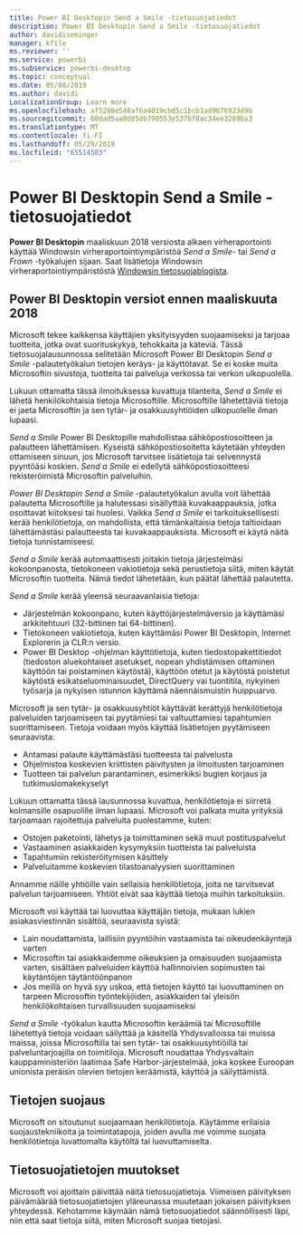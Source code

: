 ```yaml
---
title: Power BI Desktopin Send a Smile -tietosuojatiedot
description: Power BI Desktopin Send a Smile -tietosuojatiedot
author: davidiseminger
manager: kfile
ms.reviewer: ''
ms.service: powerbi
ms.subservice: powerbi-desktop
ms.topic: conceptual
ms.date: 05/08/2019
ms.author: davidi
LocalizationGroup: Learn more
ms.openlocfilehash: af5298e548af6a4019cbd5c1bcb1ad9676923d9b
ms.sourcegitcommit: 60dad5aa0d85db790553e537bf8ac34ee3289ba3
ms.translationtype: MT
ms.contentlocale: fi-FI
ms.lasthandoff: 05/29/2019
ms.locfileid: "65514503"
---
```

# <a name="power-bi-desktop-send-a-smile-privacy-statement"></a>Power BI Desktopin Send a Smile -tietosuojatiedot

**Power BI Desktopin** maaliskuun 2018 versiosta alkaen virheraportointi käyttää Windowsin virheraportointiympäristöä *Send a Smile*- tai *Send a Frown* -työkalujen sijaan. Saat lisätietoja Windowsin virheraportointiympäristöstä [Windowsin tietosuojablogista](https://blogs.windows.com/windowsexperience/2018/01/24/microsoft-introduces-new-privacy-tools-ahead-of-data-privacy-day/). 

## <a name="for-versions-of-power-bi-desktop-prior-to-march-2018"></a>Power BI Desktopin versiot ennen maaliskuuta 2018

Microsoft tekee kaikkensa käyttäjien yksityisyyden suojaamiseksi ja tarjoaa tuotteita, jotka ovat suorituskykyä, tehokkaita ja käteviä. Tässä tietosuojalausunnossa selitetään Microsoft Power BI Desktopin *Send a Smile* -palautetyökalun tietojen keräys- ja käyttötavat. Se ei koske muita Microsoftin sivustoja, tuotteita tai palveluja verkossa tai verkon ulkopuolella.

Lukuun ottamatta tässä ilmoituksessa kuvattuja tilanteita, *Send a Smile* ei lähetä henkilökohtaisia tietoja Microsoftille. Microsoftille lähetettäviä tietoja ei jaeta Microsoftin ja sen tytär- ja osakkuusyhtiöiden ulkopuolelle ilman lupaasi.

*Send a Smile* Power BI Desktopille mahdollistaa sähköpostiosoitteen ja palautteen lähettämisen. Kyseistä sähköpostiosoitetta käytetään yhteyden ottamiseen sinuun, jos Microsoft tarvitsee lisätietoja tai selvennystä pyyntöäsi koskien. *Send a Smile* ei edellytä sähköpostiosoitteesi rekisteröimistä Microsoftin palveluihin.

*Power BI Desktopin Send a Smile* -palautetyökalun avulla voit lähettää palautetta Microsoftille ja halutessasi sisällyttää kuvakaappauksia, jotka osoittavat kiitoksesi tai huolesi. Vaikka *Send a Smile* ei tarkoituksellisesti kerää henkilötietoja, on mahdollista, että tämänkaltaisia tietoja taltioidaan lähettämästäsi palautteesta tai kuvakaappauksista. Microsoft ei käytä näitä tietoja tunnistamiseesi.

*Send a Smile* kerää automaattisesti joitakin tietoja järjestelmäsi kokoonpanosta, tietokoneen vakiotietoja sekä perustietoja siitä, miten käytät Microsoftin tuotteita. Nämä tiedot lähetetään, kun päätät lähettää palautetta.

*Send a Smile* kerää yleensä seuraavanlaisia tietoja:

* Järjestelmän kokoonpano, kuten käyttöjärjestelmäversio ja käyttämäsi arkkitehtuuri (32-bittinen tai 64-bittinen).
* Tietokoneen vakiotietoja, kuten käyttämäsi Power BI Desktopin, Internet Explorerin ja CLR:n versio.
* Power BI Desktop -ohjelman käyttötietoja, kuten tiedostopakettitiedot (tiedoston aluekohtaiset asetukset, nopean yhdistämisen ottaminen käyttöön tai poistaminen käytöstä), käyttöön otetut ja käytöstä poistetut käytöstä esikatseluominaisuudet, DirectQuery vai tuontitila, nykyinen työsarja ja nykyisen istunnon käyttämä näennäismuistin huippuarvo.

Microsoft ja sen tytär- ja osakkuusyhtiöt käyttävät kerättyjä henkilötietoja palveluiden tarjoamiseen tai pyytämiesi tai valtuuttamiesi tapahtumien suorittamiseen. Tietoja voidaan myös käyttää lisätietojen pyytämiseen seuraavista:

* Antamasi palaute käyttämästäsi tuotteesta tai palvelusta
* Ohjelmistoa koskevien kriittisten päivitysten ja ilmoitusten tarjoaminen
* Tuotteen tai palvelun parantaminen, esimerkiksi bugien korjaus ja tutkimuslomakekyselyt

Lukuun ottamatta tässä lausunnossa kuvattua, henkilötietoja ei siirretä kolmansille osapuolille ilman lupaasi. Microsoft voi palkata muita yrityksiä tarjoamaan rajoitettuja palveluita puolestamme, kuten:

* Ostojen paketointi, lähetys ja toimittaminen sekä muut postituspalvelut
* Vastaaminen asiakkaiden kysymyksiin tuotteista tai palveluista
* Tapahtumiin rekisteröitymisen käsittely
* Palveluitamme koskevien tilastoanalyysien suorittaminen

Annamme näille yhtiöille vain sellaisia henkilötietoja, joita ne tarvitsevat palvelun tarjoamiseen. Yhtiöt eivät saa käyttää tietoja muihin tarkoituksiin.

Microsoft voi käyttää tai luovuttaa käyttäjän tietoja, mukaan lukien asiakasviestinnän sisältöä, seuraavista syistä:

* Lain noudattamista, laillisiin pyyntöihin vastaamista tai oikeudenkäyntejä varten
* Microsoftin tai asiakkaidemme oikeuksien ja omaisuuden suojaamista varten, sisältäen palveluiden käyttöä hallinnoivien sopimusten tai käytäntöjen täytäntöönpanon
* Jos meillä on hyvä syy uskoa, että tietojen käyttö tai luovuttaminen on tarpeen Microsoftin työntekijöiden, asiakkaiden tai yleisön henkilökohtaisen turvallisuuden suojaamiseksi

*Send a Smile* -työkalun kautta Microsoftin keräämiä tai Microsoftille lähetettyä tietoja voidaan säilyttää ja käsitellä Yhdysvalloissa tai muissa maissa, joissa Microsoftilla tai sen tytär- tai osakkuusyhtiöillä tai palveluntarjoajilla on toimitiloja. Microsoft noudattaa Yhdysvaltain kauppaministeriön laatimaa Safe Harbor-järjestelmää, joka koskee Euroopan unionista peräisin olevien tietojen keräämistä, käyttöä ja säilyttämistä.

## <a name="security-of-your-information"></a>Tietojen suojaus
Microsoft on sitoutunut suojaamaan henkilötietoja. Käytämme erilaisia suojaustekniikoita ja toimintatapoja, joiden avulla me voimme suojata henkilötietoja luvattomalta käytöltä tai luovuttamiselta.

## <a name="changes-to-this-privacy-statement"></a>Tietosuojatietojen muutokset
Microsoft voi ajoittain päivittää näitä tietosuojatietoja. Viimeisen päivityksen päivämäärää tietosuojatietojen yläreunassa muutetaan jokaisen päivityksen yhteydessä. Kehotamme käymään nämä tietosuojatiedot säännöllisesti läpi, niin että saat tietoja siitä, miten Microsoft suojaa tietojasi.

